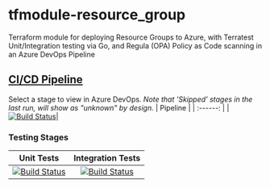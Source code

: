 # tfmodule-resource_group
Terraform module for deploying Resource Groups to Azure, with Terratest Unit/Integration testing via Go, and Regula (OPA) Policy as Code scanning in an Azure DevOps Pipeline
## [CI/CD Pipeline](https://dev.azure.com/wesleytrust/Terraform/_build?definitionId=90)
Select a stage to view in Azure DevOps. *Note that 'Skipped' stages in the last run, will show as "unknown" by design.*
| Pipeline |
| :------: |
|[![Build Status](https://dev.azure.com/wesleytrust/Terraform/_apis/build/status/Modules/Deployments/ENV-P%3BREF-latest%3B%20tfmodule-resource_group?repoName=wesley-trust%2Ftfmodule-resource_group&branchName=main)](https://dev.azure.com/wesleytrust/Terraform/_build/latest?definitionId=55&repoName=wesley-trust%2Ftfmodule-resource_group&branchName=main)|
### Testing Stages
| Unit Tests | Integration Tests |
|  :-------: | :---------------: |
|[![Build Status](https://dev.azure.com/wesleytrust/Terraform/_apis/build/status/Modules/Deployments/ENV-P%3BREF-latest%3B%20tfmodule-resource_group?repoName=wesley-trust%2Ftfmodule-resource_group&branchName=main&stageName=Unit)](https://dev.azure.com/wesleytrust/Terraform/_build/latest?definitionId=55&repoName=wesley-trust%2Ftfmodule-resource_group&branchName=main)|[![Build Status](https://dev.azure.com/wesleytrust/Terraform/_apis/build/status/Modules/Deployments/ENV-P%3BREF-latest%3B%20tfmodule-resource_group?repoName=wesley-trust%2Ftfmodule-resource_group&branchName=main&stageName=Integration)](https://dev.azure.com/wesleytrust/Terraform/_build/latest?definitionId=55&repoName=wesley-trust%2Ftfmodule-resource_group&branchName=main)|